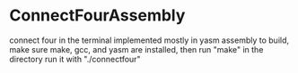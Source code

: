 # ConnectFourAssembly
connect four in the terminal implemented mostly in yasm assembly
to build, make sure make, gcc, and yasm are installed, then run "make" in the directory
run it with "./connectfour"
